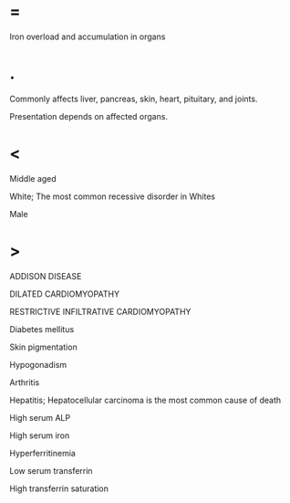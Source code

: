 # =

Iron overload and accumulation in organs

# .

Commonly affects liver, pancreas, skin, heart, pituitary, and joints.

Presentation depends on affected organs.

# <

Middle aged

White; The most common recessive disorder in Whites

Male

# >

ADDISON DISEASE

DILATED CARDIOMYOPATHY

RESTRICTIVE INFILTRATIVE CARDIOMYOPATHY

Diabetes mellitus

Skin pigmentation

Hypogonadism

Arthritis

Hepatitis; Hepatocellular carcinoma is the most common cause of death

High serum ALP

High serum iron

Hyperferritinemia

Low serum transferrin

High transferrin saturation
